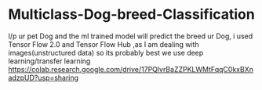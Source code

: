 # Multiclass-Dog-breed-Classification
I/p ur pet Dog and the ml trained model will predict the breed ur Dog, i used Tensor Flow 2.0 and Tensor Flow Hub  ,as  I am  dealing with images(unstructured data) so its probably best we use deep learning/transfer learning
https://colab.research.google.com/drive/17PQlvrBaZZPKLWMtFqqC0kxBXnadzpUD?usp=sharing
